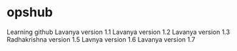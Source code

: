 # opshub
Learning github
Lavanya version 1.1
Lavanya version 1.2
Lavanya version 1.3
Radhakrishna version 1.5
Lavnya version 1.6
Lavanya version 1.7

